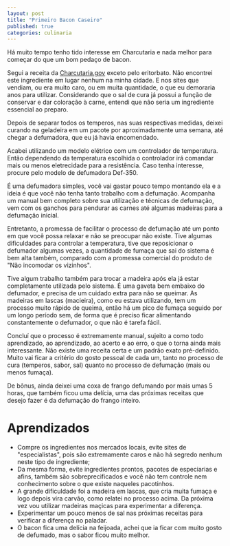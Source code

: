 ```yaml
---
layout: post
title: "Primeiro Bacon Caseiro"
published: true
categories: culinaria
---
```


Há muito tempo tenho tido interesse em Charcutaria e nada melhor para começar do que um bom pedaço de bacon. 

Segui a receita da [Charcutaria.gov](https://charcutaria.org/) exceto pelo eritorbato. Não encontrei este ingrediente em lugar nenhum na minha cidade. E nos sites que vendiam, ou era muito caro, ou em muita quantidade, o que eu demoraria anos para utilizar. Considerando que o sal de cura já possui a função de conservar e dar coloração à carne, entendi que não seria um ingrediente essencial ao preparo. 

Depois de separar todos os temperos, nas suas respectivas medidas, deixei curando na geladeira em um pacote por aproximadamente uma semana, até chegar a defumadora, que eu já havia encomendado.

Acabei utilizando um modelo elétrico com um controlador de temperatura. Então dependendo da temperatura escolhida o controlador irá comandar mais ou menos eletrecidade para a resistência. Caso tenha interesse, procure pelo modelo de defumadora Def-350. 

É uma defumadora simples, você vai gastar pouco tempo montando ela e a ideia é que você não tenha tanto trabalho com a defumação. Acompanha um manual bem completo sobre sua utilização e técnicas de defumação, vem com os ganchos para pendurar as carnes até algumas madeiras para a defumação inicial.

Entretanto, a promessa de facilitar o processo de defumação até um ponto em que você possa relaxar e não se preocupar não existe. Tive algumas dificuldades para controlar a temperatura, tive que reposicionar o defumador algumas vezes, a quantidade de fumaça que sai do sistema é bem alta também, comparado com a promessa comercial do produto de "Não incomodar os vizinhos".

Tive algum trabalho também para trocar a madeira após ela já estar completamente utilizada pelo sistema. É uma gaveta bem embaixo do defumador, e precisa de um cuidado extra para não se queimar. As madeiras em lascas (macieira), como eu estava utilizando, tem um processo muito rápido de queima, então há um pico de fumaça seguido por um longo período sem, de forma que é preciso ficar alimentando constantemente o defumador, o que não é tarefa fácil.

Concluí que o processo é extremamente manual, sujeito a como todo aprendizado, ao aprendizado, ao acerto e ao erro, o que o torna ainda mais interessante. Não existe uma receita certa e um padrão exato pré-definido. Muito vai ficar a critério do gosto pessoal de cada um, tanto no processo de cura (temperos, sabor, sal) quanto no processo de defumação (mais ou menos fumaça).

De bônus, ainda deixei uma coxa de frango defumando por mais umas 5 horas, que também ficou uma delícia, uma das próximas receitas que desejo fazer é da defumação do frango inteiro. 

# Aprendizados 
- Compre os ingredientes nos mercados locais, evite sites de "especialistas", pois são extremamente caros e não há segredo nenhum neste tipo de ingrediente; 
- Da mesma forma, evite ingredientes prontos, pacotes de especiarias e afins, também são sobreprecificados e você não tem controle nem conhecimento sobre o que existe naqueles pacotinhos.  
- A grande dificuldade foi a madeira em lascas, que cria muita fumaça e logo depois vira carvão, como relatei no processo acima. Da próxima vez vou utilizar madeiras maçicas para experimentar a diferença.
- Experimentar um pouco menos de sal nas próximas receitas para verificar a diferença no paladar. 
- O bacon fica uma delícia na feijoada, achei que ia ficar com muito gosto de defumado, mas o sabor ficou muito melhor. 
